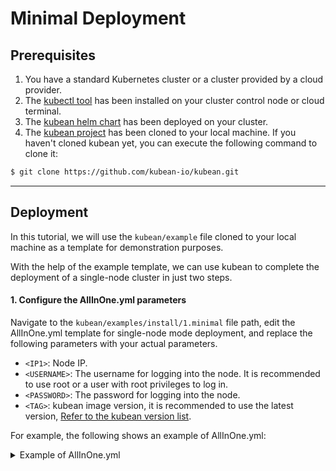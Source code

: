 # Minimal Deployment

## Prerequisites

1. You have a standard Kubernetes cluster or a cluster provided by a cloud provider.
2. The [kubectl tool](https://kubernetes.io/docs/tasks/tools/install-kubectl-linux/) has been installed on your cluster control node or cloud terminal.
3. The [kubean helm chart](helm-install-kubean.md) has been deployed on your cluster.
4. The [kubean project](https://github.com/kubean-io/kubean) has been cloned to your local machine. If you haven't cloned kubean yet, you can execute the following command to clone it:

```bash
$ git clone https://github.com/kubean-io/kubean.git
```

---

## Deployment

In this tutorial, we will use the `kubean/example` file cloned to your local machine as a template for demonstration purposes.

With the help of the example template, we can use kubean to complete the deployment of a single-node cluster in just two steps.

#### 1. Configure the AllInOne.yml parameters

Navigate to the `kubean/examples/install/1.minimal`  file path, edit the AllInOne.yml template for single-node mode deployment, and replace the following parameters with your actual parameters.

  - `<IP1>`: Node IP.
  - `<USERNAME>`: The username for logging into the node. It is recommended to use root or a user with root privileges to log in.
  - `<PASSWORD>`: The password for logging into the node.
  - `<TAG>`: kubean image version, it is recommended to use the latest version, [Refer to the kubean version list](https://github.com/kubean-io/kubean/tags).

For example, the following shows an example of AllInOne.yml:
<details>
<summary>Example of AllInOne.yml</summary>
```yaml
---
apiVersion: v1
kind: ConfigMap
metadata:
name: mini-hosts-conf
namespace: kubean-system
data:
hosts.yml: |
  all:
    hosts:
      node1:
        ip: 10.6.175.10 # Your node IP
        access_ip: 10.6.175.10 # Your node IP
        ansible_host: 10.6.175.10 # Your node IP
        ansible_connection: ssh
        ansible_user: root # The username for logging into the node
        ansible_password: password01 # The password for logging into the node
    children:
      kube_control_plane:
        hosts:
          node1:
      kube_node:
        hosts:
          node1:
      etcd:
        hosts:
          node1:
      k8s_cluster:
        children:
          kube_control_plane:
          kube_node:
      calico_rr:
        hosts: {}

---
apiVersion: v1
kind: ConfigMap
metadata:
name: mini-vars-conf
namespace: kubean-system
data:
group_vars.yml: |
  container_manager: containerd
  kube_network_plugin: calico
  etcd_deployment_type: kubeadm

---
apiVersion: kubean.io/v1alpha1
kind: Cluster
metadata:
name: cluster-mini
labels:
  clusterName: cluster-mini
spec:
hostsConfRef:
  namespace: kubean-system
  name: mini-hosts-conf
varsConfRef:
  namespace: kubean-system
  name:  mini-vars-conf

---
apiVersion: kubean.io/v1alpha1
kind: ClusterOperation
metadata:
name: cluster-mini-install-ops
spec:
cluster: cluster-mini
image: ghcr.m.daocloud.io/kubean-io/spray-job:v0.5.2 # kubean image version
actionType: playbook
action: cluster.yml
preHook:
  - actionType: playbook
    action: disable-firewalld.yml
postHook:
  - actionType: playbook
    action: cluster-info.yml
```
</details>

Execute the following command to edit the AllInOne.yml configuration template:

```bash
$ vi kubean/examples/install/1.minimal/AllInOne.yml
```

#### 2.Apply the AllInOne.yml configuration

After completing the above steps and saving the AllInOne.yml file, execute the following command:

```bash
$ kubectl apply -f examples/install/1.minimal/AllInOne.yml
```

At this point, you have completed the deployment of a simple single-node cluster.
